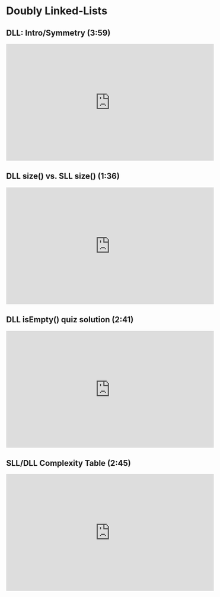 # Doubly Linked-Lists
## DLL: Intro/Symmetry (3:59)
<iframe width="560" height="315" 
    src="https://www.youtube.com/embed/4d1fmEdEMiM?rel=0" 
    frameborder="0" 
    allow="accelerometer; autoplay; encrypted-media; gyroscope; picture-in-picture" 
    allowfullscreen></iframe>

## DLL size() vs. SLL size() (1:36)
<iframe width="560" height="315" 
    src="https://www.youtube.com/embed/aiw5h9QjWVI?rel=0" 
    frameborder="0" 
    allow="accelerometer; autoplay; encrypted-media; gyroscope; picture-in-picture" 
    allowfullscreen></iframe>

## DLL isEmpty() quiz solution (2:41)
<iframe width="560" height="315" 
    src="https://www.youtube.com/embed/GzRfv849GM4?rel=0" 
    frameborder="0" 
    allow="accelerometer; autoplay; encrypted-media; gyroscope; picture-in-picture" 
    allowfullscreen></iframe>

## SLL/DLL Complexity Table (2:45)
<iframe width="560" height="315" 
    src="https://www.youtube.com/embed/ktj6UZQTUQ0?rel=0" 
    frameborder="0" 
    allow="accelerometer; autoplay; encrypted-media; gyroscope; picture-in-picture" 
    allowfullscreen></iframe>

